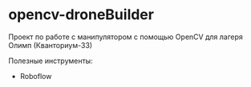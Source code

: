 # opencv-droneBuilder

Проект по работе с манипулятором с помощью OpenCV для лагеря Олимп (Кванториум-33)

Полезные инструменты:
- Roboflow
